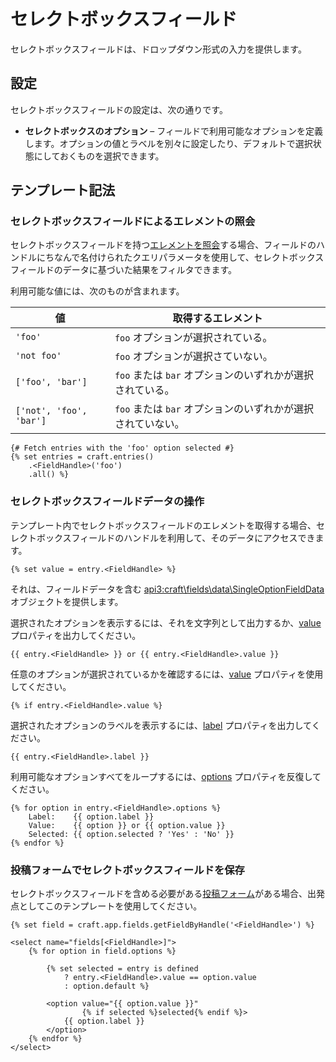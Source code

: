 # セレクトボックスフィールド

セレクトボックスフィールドは、ドロップダウン形式の入力を提供します。

## 設定

セレクトボックスフィールドの設定は、次の通りです。

* **セレクトボックスのオプション** – フィールドで利用可能なオプションを定義します。オプションの値とラベルを別々に設定したり、デフォルトで選択状態にしておくものを選択できます。

## テンプレート記法

### セレクトボックスフィールドによるエレメントの照会

セレクトボックスフィールドを持つ[エレメントを照会](dev/element-queries/README.md)する場合、フィールドのハンドルにちなんで名付けられたクエリパラメータを使用して、セレクトボックスフィールドのデータに基づいた結果をフィルタできます。

利用可能な値には、次のものが含まれます。

| 値                       | 取得するエレメント                            |
| ----------------------- | ------------------------------------ |
| `'foo'`                 | `foo` オプションが選択されている。                 |
| `'not foo'`             | `foo` オプションが選択さていない。                 |
| `['foo', 'bar']`        | `foo` または `bar` オプションのいずれかが選択されている。  |
| `['not', 'foo', 'bar']` | `foo` または `bar` オプションのいずれかが選択されていない。 |

```twig
{# Fetch entries with the 'foo' option selected #}
{% set entries = craft.entries()
    .<FieldHandle>('foo')
    .all() %}
```

### セレクトボックスフィールドデータの操作

テンプレート内でセレクトボックスフィールドのエレメントを取得する場合、セレクトボックスフィールドのハンドルを利用して、そのデータにアクセスできます。

```twig
{% set value = entry.<FieldHandle> %}
```

それは、フィールドデータを含む <api3:craft\fields\data\SingleOptionFieldData> オブジェクトを提供します。

選択されたオプションを表示するには、それを文字列として出力するか、[value](api3:craft\fields\data\SingleOptionFieldData::$value) プロパティを出力してください。

```twig
{{ entry.<FieldHandle> }} or {{ entry.<FieldHandle>.value }}
```

任意のオプションが選択されているかを確認するには、[value](api3:craft\fields\data\SingleOptionFieldData::$value) プロパティを使用してください。

```twig
{% if entry.<FieldHandle>.value %}
```

選択されたオプションのラベルを表示するには、[label](api3:craft\fields\data\SingleOptionFieldData::$label) プロパティを出力してください。

```twig
{{ entry.<FieldHandle>.label }}
```

利用可能なオプションすべてをループするには、[options](api3:craft\fields\data\SingleOptionFieldData::getOptions()) プロパティを反復してください。

```twig
{% for option in entry.<FieldHandle>.options %}
    Label:    {{ option.label }}
    Value:    {{ option }} or {{ option.value }}
    Selected: {{ option.selected ? 'Yes' : 'No' }}
{% endfor %}
```

### 投稿フォームでセレクトボックスフィールドを保存

セレクトボックスフィールドを含める必要がある[投稿フォーム](dev/examples/entry-form.md)がある場合、出発点としてこのテンプレートを使用してください。

```twig
{% set field = craft.app.fields.getFieldByHandle('<FieldHandle>') %}

<select name="fields[<FieldHandle>]">
    {% for option in field.options %}

        {% set selected = entry is defined
            ? entry.<FieldHandle>.value == option.value
            : option.default %}

        <option value="{{ option.value }}"
                {% if selected %}selected{% endif %}>
            {{ option.label }}
        </option>
    {% endfor %}
</select>
```
